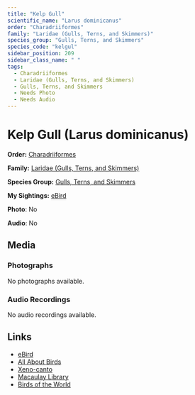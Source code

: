 ```yaml
---
title: "Kelp Gull"
scientific_name: "Larus dominicanus"
order: "Charadriiformes"
family: "Laridae (Gulls, Terns, and Skimmers)"
species_group: "Gulls, Terns, and Skimmers"
species_code: "kelgul"
sidebar_position: 209
sidebar_class_name: " "
tags: 
  - Charadriiformes
  - Laridae (Gulls, Terns, and Skimmers)
  - Gulls, Terns, and Skimmers
  - Needs Photo
  - Needs Audio
---
```


# Kelp Gull (Larus dominicanus)

**Order:** [Charadriiformes](/tags/charadriiformes)

**Family:** [Laridae (Gulls, Terns, and Skimmers)](/tags/laridae-gulls-terns-and-skimmers)

**Species Group:** [Gulls, Terns, and Skimmers](/tags/gulls-terns-and-skimmers)

**My Sightings:** [eBird](https://ebird.org/lifelist?r=world&time=life&spp=kelgul)

**Photo**: No 

**Audio**: No

## Media
### Photographs
No photographs available.

### Audio Recordings
No audio recordings available.

## Links
* [eBird](https://ebird.org/species/kelgul) 
* [All About Birds](https://www.allaboutbirds.org/guide/kelgul) 
* [Xeno-canto](https://www.xeno-canto.org/species/larus-dominicanus) 
* [Macaulay Library](https://search.macaulaylibrary.org/catalog?taxonCode=kelgul&sort=rating_rank_desc)
* [Birds of the World](https://birdsoftheworld.org/bow/species/kelgul)
